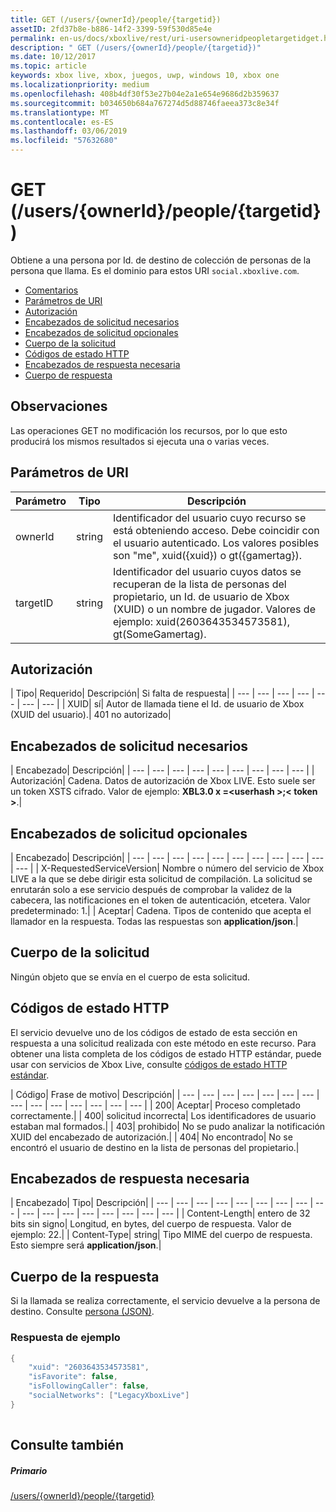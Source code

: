 ```yaml
---
title: GET (/users/{ownerId}/people/{targetid})
assetID: 2fd37b8e-b886-14f2-3399-59f530d85e4e
permalink: en-us/docs/xboxlive/rest/uri-usersowneridpeopletargetidget.html
description: " GET (/users/{ownerId}/people/{targetid})"
ms.date: 10/12/2017
ms.topic: article
keywords: xbox live, xbox, juegos, uwp, windows 10, xbox one
ms.localizationpriority: medium
ms.openlocfilehash: 408b4df30f53e27b04e2a1e654e9686d2b359637
ms.sourcegitcommit: b034650b684a767274d5d88746faeea373c8e34f
ms.translationtype: MT
ms.contentlocale: es-ES
ms.lasthandoff: 03/06/2019
ms.locfileid: "57632680"
---
```

# <a name="get-usersowneridpeopletargetid"></a>GET (/users/{ownerId}/people/{targetid})
Obtiene a una persona por Id. de destino de colección de personas de la persona que llama. Es el dominio para estos URI `social.xboxlive.com`.
 
  * [Comentarios](#ID4EV)
  * [Parámetros de URI](#ID4E5)
  * [Autorización](#ID4EJB)
  * [Encabezados de solicitud necesarios](#ID4ERC)
  * [Encabezados de solicitud opcionales](#ID4EQD)
  * [Cuerpo de la solicitud](#ID4EWE)
  * [Códigos de estado HTTP](#ID4EBF)
  * [Encabezados de respuesta necesaria](#ID4EDH)
  * [Cuerpo de respuesta](#ID4EQAAC)
 
<a id="ID4EV"></a>

 
## <a name="remarks"></a>Observaciones
 
Las operaciones GET no modificación los recursos, por lo que esto producirá los mismos resultados si ejecuta una o varias veces.
  
<a id="ID4E5"></a>

 
## <a name="uri-parameters"></a>Parámetros de URI
 
| Parámetro| Tipo| Descripción| 
| --- | --- | --- | 
| ownerId| string| Identificador del usuario cuyo recurso se está obteniendo acceso. Debe coincidir con el usuario autenticado. Los valores posibles son "me", xuid({xuid}) o gt({gamertag}).| 
| targetID| string| Identificador del usuario cuyos datos se recuperan de la lista de personas del propietario, un Id. de usuario de Xbox (XUID) o un nombre de jugador. Valores de ejemplo: xuid(2603643534573581), gt(SomeGamertag).| 
  
<a id="ID4EJB"></a>

 
## <a name="authorization"></a>Autorización
 
| Tipo| Requerido| Descripción| Si falta de respuesta| 
| --- | --- | --- | --- | --- | --- | --- | 
| XUID| sí| Autor de llamada tiene el Id. de usuario de Xbox (XUID del usuario).| 401 no autorizado| 
  
<a id="ID4ERC"></a>

 
## <a name="required-request-headers"></a>Encabezados de solicitud necesarios
 
| Encabezado| Descripción| 
| --- | --- | --- | --- | --- | --- | --- | --- | --- | 
| Autorización| Cadena. Datos de autorización de Xbox LIVE. Esto suele ser un token XSTS cifrado. Valor de ejemplo: <b>XBL3.0 x =&lt;userhash >;&lt; token ></b>.| 
  
<a id="ID4EQD"></a>

 
## <a name="optional-request-headers"></a>Encabezados de solicitud opcionales
 
| Encabezado| Descripción| 
| --- | --- | --- | --- | --- | --- | --- | --- | --- | --- | --- | 
| X-RequestedServiceVersion| Nombre o número del servicio de Xbox LIVE a la que se debe dirigir esta solicitud de compilación. La solicitud se enrutarán solo a ese servicio después de comprobar la validez de la cabecera, las notificaciones en el token de autenticación, etcetera. Valor predeterminado: 1.| 
| Aceptar| Cadena. Tipos de contenido que acepta el llamador en la respuesta. Todas las respuestas son <b>application/json</b>.| 
  
<a id="ID4EWE"></a>

 
## <a name="request-body"></a>Cuerpo de la solicitud
 
Ningún objeto que se envía en el cuerpo de esta solicitud.
  
<a id="ID4EBF"></a>

 
## <a name="http-status-codes"></a>Códigos de estado HTTP
 
El servicio devuelve uno de los códigos de estado de esta sección en respuesta a una solicitud realizada con este método en este recurso. Para obtener una lista completa de los códigos de estado HTTP estándar, puede usar con servicios de Xbox Live, consulte [códigos de estado HTTP estándar](../../additional/httpstatuscodes.md).
 
| Código| Frase de motivo| Descripción| 
| --- | --- | --- | --- | --- | --- | --- | --- | --- | --- | --- | --- | --- | --- | 
| 200| Aceptar| Proceso completado correctamente.| 
| 400| solicitud incorrecta| Los identificadores de usuario estaban mal formados.| 
| 403| prohibido| No se pudo analizar la notificación XUID del encabezado de autorización.| 
| 404| No encontrado| No se encontró el usuario de destino en la lista de personas del propietario.| 
  
<a id="ID4EDH"></a>

 
## <a name="required-response-headers"></a>Encabezados de respuesta necesaria
 
| Encabezado| Tipo| Descripción| 
| --- | --- | --- | --- | --- | --- | --- | --- | --- | --- | --- | --- | --- | --- | --- | --- | --- | 
| Content-Length| entero de 32 bits sin signo| Longitud, en bytes, del cuerpo de respuesta. Valor de ejemplo: 22.| 
| Content-Type| string| Tipo MIME del cuerpo de respuesta. Esto siempre será <b>application/json</b>.| 
  
<a id="ID4EQAAC"></a>

 
## <a name="response-body"></a>Cuerpo de la respuesta
 
Si la llamada se realiza correctamente, el servicio devuelve a la persona de destino. Consulte [persona (JSON)](../../json/json-person.md).
 
<a id="ID4E3AAC"></a>

 
### <a name="sample-response"></a>Respuesta de ejemplo
 

```cpp
{
    "xuid": "2603643534573581",
    "isFavorite": false,
    "isFollowingCaller": false,
    "socialNetworks": ["LegacyXboxLive"]
}
         
```

   
<a id="ID4EGBAC"></a>

 
## <a name="see-also"></a>Consulte también
 
<a id="ID4EIBAC"></a>

 
##### <a name="parent"></a>Primario 

[/users/{ownerId}/people/{targetid}](uri-usersowneridpeopletargetid.md)

   